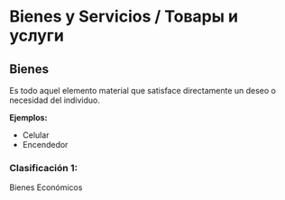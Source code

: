 # Bienes y Servicios / Товары и услуги

## Bienes
Es todo aquel elemento material que satisface directamente un deseo o necesidad del individuo.

**Ejemplos:**
- Celular
- Encendedor

### Clasificación 1:
Bienes Económicos